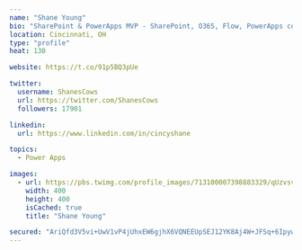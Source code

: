 ```yaml
---
name: "Shane Young"
bio: "SharePoint & PowerApps MVP - SharePoint, O365, Flow, PowerApps consulting? @PowerApps911 | Pure Snark? You found it."
location: Cincinnati, OH
type: "profile"
heat: 130

website: https://t.co/91p5BQ3pUe

twitter:
  username: ShanesCows
  url: https://twitter.com/ShanesCows
  followers: 17901

linkedin:
  url: https://www.linkedin.com/in/cincyshane

topics:
  - Power Apps

images:
  - url: https://pbs.twimg.com/profile_images/713100007398883329/qUzvsvQ3_400x400.jpg
    width: 400
    height: 400
    isCached: true
    title: "Shane Young"

secured: "AriQfd3V5vi+UwV1vP4jUhxEW6gjhX6VQNEEUpSEJ12YK8Aj4W+JFSq+6Ipyw9Pz4R10DLm5m1SaB0DgosKOh1unmI+86rZnULt9p8Ni7GnIDJB+VWvrXPApH8z6QXwL1vimZ05x1jHpTo2YY7pnWx7xRVxunAzGrlkk6RdxOfZywIkdtdFvxxKNOU5I/XsqYUSPK6KOHTBw8kf3opEfJUyUeKoG+rMivJBblJS5pK3JWdqp1LHNGnLgFDI2JfiTTNE/mnP9g14QGj3KyrRLPO8JupAWo93X1J2QmqQZRp05G54YtFtvTYHP3j8FFdvThA7lBEIM2pQm0O2TmLGpHDfvsckWYd/EOsDe3s/I0+8kCi5wPIY257rqs4W9WK6W4fghZUJBTHjDBvWAVWtQhenGn2uLUbrMAUbbkb7fTxQ=;/hxPK3AkGuSHKFdmH0HMtA=="
---
```


